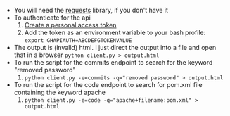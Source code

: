 * You will need the [requests](http://docs.python-requests.org/en/master/) library, if you don't have it
* To authenticate for the api
  1. [Create a personal access token](https://help.github.com/articles/creating-a-personal-access-token-for-the-command-line/)
  2. Add the token as an environment variable to your bash profile:
  `export GHAPIAUTH=ABCDEFGTOKENVALUE`
* The output is (invalid) html. I just direct the output into a file and open that in a browser `python client.py > output.html`
* To run the script for the commits endpoint to search for the keyword "removed password"
	1. `python client.py -e=commits -q="removed password" > output.html`
* To run the script for the code endpoint to search for pom.xml file containing the keyword apache
    1. `python client.py -e=code -q="apache+filename:pom.xml" > output.html`
